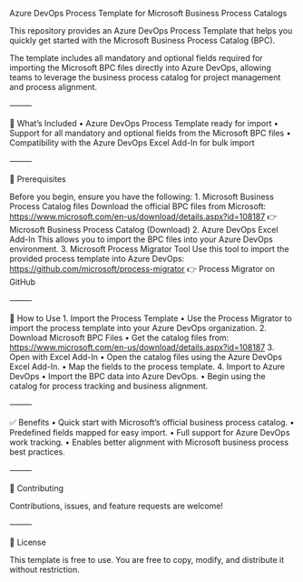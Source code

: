 Azure DevOps Process Template for Microsoft Business Process Catalogs

This repository provides an Azure DevOps Process Template that helps you quickly get started with the Microsoft Business Process Catalog (BPC).

The template includes all mandatory and optional fields required for importing the Microsoft BPC files directly into Azure DevOps, allowing teams to leverage the business process catalog for project management and process alignment.

⸻

📂 What’s Included
	•	Azure DevOps Process Template ready for import
	•	Support for all mandatory and optional fields from the Microsoft BPC files
	•	Compatibility with the Azure DevOps Excel Add-In for bulk import

⸻

📑 Prerequisites

Before you begin, ensure you have the following:
	1.	Microsoft Business Process Catalog files
Download the official BPC files from Microsoft: https://www.microsoft.com/en-us/download/details.aspx?id=108187 
👉 Microsoft Business Process Catalog (Download)
	2.	Azure DevOps Excel Add-In
This allows you to import the BPC files into your Azure DevOps environment.
	3.	Microsoft Process Migrator Tool
Use this tool to import the provided process template into Azure DevOps: https://github.com/microsoft/process-migrator 
👉 Process Migrator on GitHub

⸻

🚀 How to Use
	1.	Import the Process Template
	•	Use the Process Migrator to import the process template into your Azure DevOps organization.
	2.	Download Microsoft BPC Files
	•	Get the catalog files from: https://www.microsoft.com/en-us/download/details.aspx?id=108187 
	3.	Open with Excel Add-In
	•	Open the catalog files using the Azure DevOps Excel Add-In.
	•	Map the fields to the process template.
	4.	Import to Azure DevOps
	•	Import the BPC data into Azure DevOps.
	•	Begin using the catalog for process tracking and business alignment.

⸻

✅ Benefits
	•	Quick start with Microsoft’s official business process catalog.
	•	Predefined fields mapped for easy import.
	•	Full support for Azure DevOps work tracking.
	•	Enables better alignment with Microsoft business process best practices.

⸻

🤝 Contributing

Contributions, issues, and feature requests are welcome!


⸻

📜 License

This template is free to use.
You are free to copy, modify, and distribute it without restriction.
